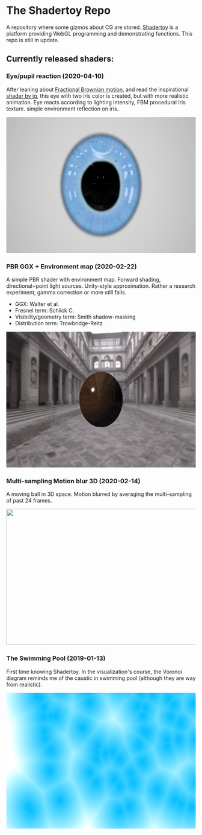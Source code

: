 # The Shadertoy Repo

A repository where some gizmos about CG are stored. [Shadertoy](https://www.shadertoy.com/) is a platform providing WebGL programming and demonstrating functions. This repo is still in update.

## Currently released shaders:

### Eye/pupil reaction (2020-04-10)

After leaning about [Fractional Brownian motion](https://en.wikipedia.org/wiki/Fractional_Brownian_motion), and read the inspirational [shader by iq](https://www.shadertoy.com/view/lsfGRr), this eye with two iris color is created, but with more realistic animation. Eye reacts according to lighting intensity, FBM procedural iris texture. simple environment reflection on iris.

[<img src="https://github.com/RidgeSTD/Shadertoys/blob/master/demo/gifs/Eye_pupil_reaction.gif?raw=true" style="width:640px;height:360px;">](https://www.shadertoy.com/view/wdSczR)
<!-- <iframe width="640" height="360" frameborder="0" src="https://www.shadertoy.com/embed/wdSczR?gui=true&t=10&paused=true&muted=false" allowfullscreen></iframe> -->

### PBR GGX + Environment map (2020-02-22)

A simple PBR shader with environment map. Forward shading, directional+point light sources. Unity-style approximation. Rather a research experiment, gamma correction or more still fails.

+ GGX: Walter et al.
+ Fresnel term: Schlick C.
+ Visibility/geometry term: Smith shadow-masking
+ Distribution term: Trowbridge-Reitz

[<img src="https://github.com/RidgeSTD/Shadertoys/blob/master/demo/gifs/PBR_GGX_Ball.gif?raw=true" style="width:640px;height:360px;">](https://www.shadertoy.com/view/WldXz2)
<!-- <iframe width="640" height="360" frameborder="0" src="https://www.shadertoy.com/embed/WldXz2?gui=true&t=10&paused=true&muted=false" allowfullscreen></iframe> -->

### Multi-sampling Motion blur 3D (2020-02-14)

A moving ball in 3D space. Motion blurred by averaging the multi-sampling of past 24 frames.

[<img src="https://github.com/RidgeSTD/Shadertoys/blob/master/demo/gifs/MS_Motion_blur.gif?raw=true" style="width:640px;height:360px;">](https://www.shadertoy.com/view/ttcXD2)
<!-- <iframe width="640" height="360" frameborder="0" src="https://www.shadertoy.com/embed/ttcXD2?gui=true&t=10&paused=true&muted=false" allowfullscreen></iframe> -->

### The Swimming Pool (2019-01-13)

First time knowing Shadertoy. In the visualization's course, the Voronoi diagram reminds me of the caustic in swimming pool (although they are way from realistic).

[<img src="https://github.com/RidgeSTD/Shadertoys/blob/master/demo/gifs/Swimming_pool.gif?raw=true" style="width:640px;height:360px;">](https://www.shadertoy.com/view/3ss3DB)
<!-- <iframe width="640" height="360" frameborder="0" src="https://www.shadertoy.com/embed/3ss3DB?gui=true&t=10&paused=true&muted=false" allowfullscreen></iframe> -->